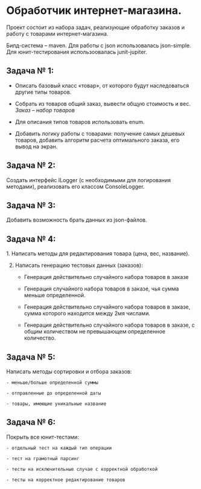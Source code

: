 <h1>Обработчик интернет-магазина.</h1>

Проект состоит из набора задач, реализующие обработку заказов и работу с товарами интернет-магазина.

Билд-система – maven. Для работы с json использовалась json-simple. Для юнит-тестирования использоовалась junit-jupiter.

<h2>Задача № 1:</h2>


- Описать базовый класс «товар», от которого будут наследоваться другие типы товаров.
- Собрать из товаров общий заказ, вывести общую стоимость и вес. *Заказ – набор товаров*
  
- Для описания типов товаров использовать enum.
  
- Добавить логику работы с товарами: получение самых дешевых товаров, добавить алгоритм расчета оптимального заказа, его вывод на экран. 

<h2>Задача № 2:</h2>
Создать интерфейс ILogger (с необходимыми для логирования методами), реализовать его классом ConsoleLogger. 

<h2>Задача № 3:</h2>
Добавить возможность брать данных из json-файлов. 

<h2>Задача № 4:</h2>
1. Написать методы для редактирования товара (цена, вес, название).

2. Написать генерацию тестовых данных (заказов):

	- Генерация действительно случайного набора товаров в заказе
 
	- Генерация случайного набора товаров в заказе, чья сумма меньше определенной.
 
	- Генерация действительно случайного набора товаров в заказе, сумма которого находится между 2мя числами.
 
	- Генерация действительно случайного набора товаров в заказе, с общим количеством не превышающем определенное количество.
 
 


<h2>Задача № 5:</h2>
Написать методы сортировки и отбора заказов:

	- меньше/больше определенной суммы
 
	- отправленные до определенной даты
 
	- товары, имеющие уникальные название
 

<h2>Задача № 6:</h2>
Покрыть все юнит-тестами:

	- отдельный тест на каждый тип операции
 
	- тест на грамотный парсинг

	- тесты на исключительные случае с корректной обработкой
 
	- тесты на корректное редактирование товаров
 

